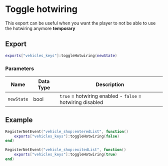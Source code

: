 # Toggle hotwiring

This export can be useful when you want the player to not be able to use the hotwiring anymore **temporary**

## Export
```lua
exports["vehicles_keys"]:toggleHotwiring(newState)
```

### Parameters

| Name              | Data Type | Description                 |
| -                 | -         | -                 |
| `newState`         | bool    | `true` = hotwiring enabled - `false` = hotwiring disabled |

## Example
```lua
RegisterNetEvent("vehicle_shop:enteredList", function() 
    exports["vehicles_keys"]:toggleHotwiring(false)
end)

RegisterNetEvent("vehicle_shop:exitedList", function() 
    exports["vehicles_keys"]:toggleHotwiring(true)
end)
```